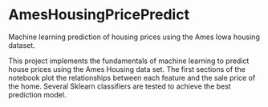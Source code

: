 # AmesHousingPricePredict
Machine learning prediction of housing prices using the Ames Iowa housing dataset.

This project implements the fundamentals of machine learning to predict house prices using the Ames Housing data set.
The first sections of the notebook plot the relationships between each feature and the sale price of the home.
Several Sklearn classifiers are tested to achieve the best prediction model.
